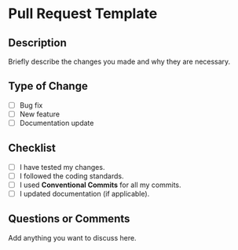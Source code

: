 # Pull Request Template

## Description

Briefly describe the changes you made and why they are necessary.

## Type of Change

- [ ] Bug fix
- [ ] New feature
- [ ] Documentation update

## Checklist

- [ ] I have tested my changes.
- [ ] I followed the coding standards.
- [ ] I used **Conventional Commits** for all my commits.
- [ ] I updated documentation (if applicable).

## Questions or Comments

Add anything you want to discuss here.
